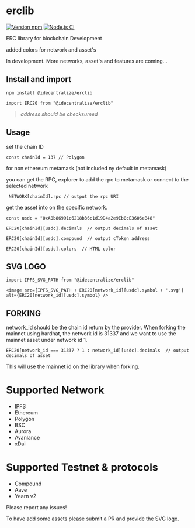 # erclib
[![Version npm](https://img.shields.io/npm/v/@idecentralize/erclib.svg?logo=npm)](https://www.npmjs.com/package/@idecentralize/erclib)
[![Node.js CI](https://github.com/idecentralize-finance/erclib/actions/workflows/npm-publish.yml/badge.svg)](https://github.com/idecentralize-finance/erclib/actions/workflows/npm-publish.yml)



ERC library for blockchain Development

added colors for network and asset's

In development. More networks, asset's and features are coming...

## Install and import

```npm install @idecentralize/erclib```

```import ERC20 from "@idecentralize/erclib"```

> *address should be checksumed*

## Usage

set the chain ID

```const chainId = 137 // Polygon ```

for non ethereum metamask (not included ny default in metamask)

you can get the RPC, explorer to add the rpc to metamask or connect to the selected network

``` NETWORK[chainId].rpc // output the rpc URI```

get the asset into on the specific network.

```const usdc = "0xA0b86991c6218b36c1d19D4a2e9Eb0cE3606eB48"```

```ERC20[chainId][usdc].decimals  // output decimals of asset```

```ERC20[chainId][usdc].compound  // output cToken address```

```ERC20[chainId][usdc].colors  // HTML color```


## SVG LOGO

```import IPFS_SVG_PATH from "@idecentralize/erclib"```


```<image src={IPFS_SVG_PATH + ERC20[network_id][usdc].symbol + '.svg'} alt={ERC20[network_id][usdc].symbol} />```

## FORKING

network_id should be the chain id return by the provider.
When forking the mainnet using hardhat, the network id is 31337 and we want to use the mainnet asset under network id 1.


```ERC20[network_id === 31337 ? 1 : network_id][usdc].decimals  // output decimals of asset```

This will use the mainnet id on the library when forking.








# Supported Network
- IPFS
- Ethereum
- Polygon
- BSC
- Aurora
- Avanlance
- xDai


# Supported Testnet & protocols

- Compound 
- Aave 
- Yearn v2 

Please report any issues!

To have add some assets please submit a PR and provide the SVG logo.


